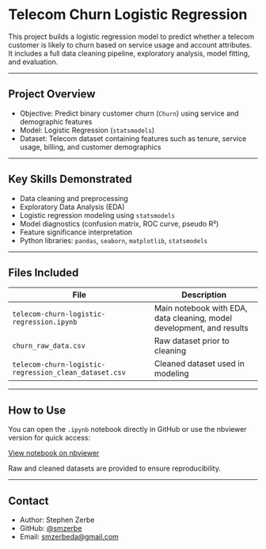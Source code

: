 # Telecom Churn Logistic Regression

This project builds a logistic regression model to predict whether a telecom customer is likely to churn based on service usage and account attributes. It includes a full data cleaning pipeline, exploratory analysis, model fitting, and evaluation.

---

## Project Overview

- Objective: Predict binary customer churn (`Churn`) using service and demographic features
- Model: Logistic Regression (`statsmodels`)
- Dataset: Telecom dataset containing features such as tenure, service usage, billing, and customer demographics

---

## Key Skills Demonstrated

- Data cleaning and preprocessing
- Exploratory Data Analysis (EDA)
- Logistic regression modeling using `statsmodels`
- Model diagnostics (confusion matrix, ROC curve, pseudo R²)
- Feature significance interpretation
- Python libraries: `pandas`, `seaborn`, `matplotlib`, `statsmodels`

---

## Files Included

| File | Description |
|------|-------------|
| `telecom-churn-logistic-regression.ipynb` | Main notebook with EDA, data cleaning, model development, and results |
| `churn_raw_data.csv` | Raw dataset prior to cleaning |
| `telecom-churn-logistic-regression_clean_dataset.csv` | Cleaned dataset used in modeling |

---

## How to Use

You can open the `.ipynb` notebook directly in GitHub or use the nbviewer version for quick access:

[View notebook on nbviewer](https://nbviewer.org/github/smzerbe/telecom-churn-logistic-regression/blob/main/telecom-churn-logistic-regression.ipynb)

Raw and cleaned datasets are provided to ensure reproducibility.

---

## Contact

- Author: Stephen Zerbe  
- GitHub: [@smzerbe](https://github.com/smzerbe)  
- Email: smzerbeda@gmail.com
